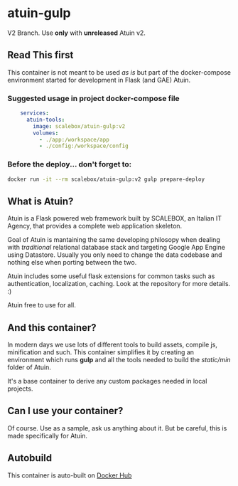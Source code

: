 # atuin-gulp

V2 Branch. Use **only** with **unreleased** Atuin v2.

## Read This first

This container is not meant to be used *as is* but part of the docker-compose
environment started for development in Flask (and GAE) Atuin.

### Suggested usage in project docker-compose file

```yaml
    services:
      atuin-tools:
        image: scalebox/atuin-gulp:v2
        volumes:
          - ./app:/workspace/app
          - ./config:/workspace/config
```

### Before the deploy... don't forget to:

```bash
docker run -it --rm scalebox/atuin-gulp:v2 gulp prepare-deploy
```


## What is Atuin?

Atuin is a Flask powered web framework built by SCALEBOX, an Italian IT Agency,
that provides a complete web application skeleton.

Goal of Atuin is mantaining the same developing philosopy when dealing with *traditional*
relational database stack and targeting Google App Engine using Datastore.
Usually you only need to change the data codebase and nothing else when porting between the two.

Atuin includes some useful flask extensions for common tasks such as authentication,
localization, caching. Look at the repository for more details. :)

Atuin free to use for all.

## And this container?

In modern days we use lots of different tools to build assets, compile js, minification
and such.
This container simplifies it by creating an environment which runs **gulp** and
all the tools needed to build the *static/min* folder of Atuin.

It's a base container to derive any custom packages needed in local projects.

## Can I use your container?

Of course. Use as a sample, ask us anything about it. But be careful, this is
made specifically for Atuin.

## Autobuild

This container is auto-built on [Docker Hub](https://hub.docker.com/r/scalebox/atuin-gulp/)
